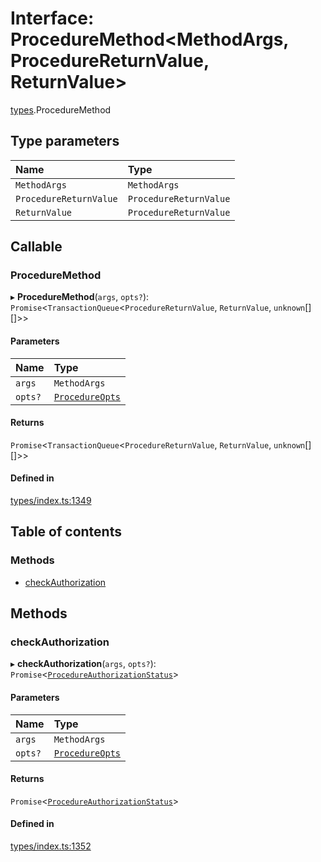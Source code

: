 # Interface: ProcedureMethod<MethodArgs, ProcedureReturnValue, ReturnValue\>

[types](../wiki/types).ProcedureMethod

## Type parameters

| Name | Type |
| :------ | :------ |
| `MethodArgs` | `MethodArgs` |
| `ProcedureReturnValue` | `ProcedureReturnValue` |
| `ReturnValue` | `ProcedureReturnValue` |

## Callable

### ProcedureMethod

▸ **ProcedureMethod**(`args`, `opts?`): `Promise`<`TransactionQueue`<`ProcedureReturnValue`, `ReturnValue`, `unknown`[][]\>\>

#### Parameters

| Name | Type |
| :------ | :------ |
| `args` | `MethodArgs` |
| `opts?` | [`ProcedureOpts`](../wiki/types.ProcedureOpts) |

#### Returns

`Promise`<`TransactionQueue`<`ProcedureReturnValue`, `ReturnValue`, `unknown`[][]\>\>

#### Defined in

[types/index.ts:1349](https://github.com/PolymathNetwork/polymesh-sdk/blob/31dfa0dc/src/types/index.ts#L1349)

## Table of contents

### Methods

- [checkAuthorization](../wiki/types.ProcedureMethod#checkauthorization)

## Methods

### checkAuthorization

▸ **checkAuthorization**(`args`, `opts?`): `Promise`<[`ProcedureAuthorizationStatus`](../wiki/types.ProcedureAuthorizationStatus)\>

#### Parameters

| Name | Type |
| :------ | :------ |
| `args` | `MethodArgs` |
| `opts?` | [`ProcedureOpts`](../wiki/types.ProcedureOpts) |

#### Returns

`Promise`<[`ProcedureAuthorizationStatus`](../wiki/types.ProcedureAuthorizationStatus)\>

#### Defined in

[types/index.ts:1352](https://github.com/PolymathNetwork/polymesh-sdk/blob/31dfa0dc/src/types/index.ts#L1352)
